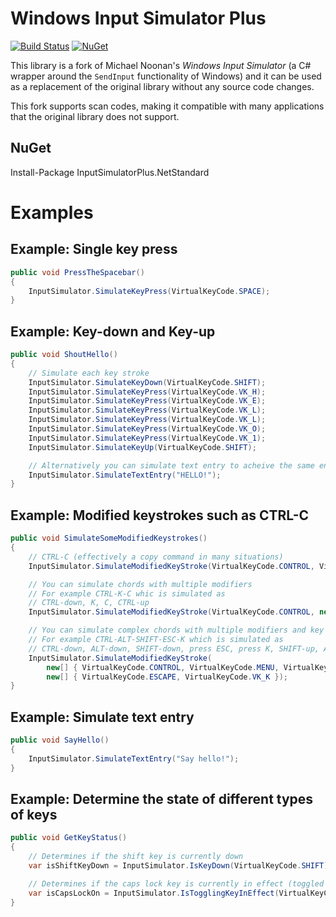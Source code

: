 # Windows Input Simulator Plus
[![Build Status](https://dev.azure.com/masch0212/MaSch/_apis/build/status/MaSch0212.InputSimulatorPlus.NetStandard?branchName=master)](https://dev.azure.com/masch0212/MaSch/_build/latest?definitionId=9&branchName=master) [![NuGet](https://img.shields.io/nuget/v/InputSimulatorPlus.NetStandard.svg)](https://www.nuget.org/packages/InputSimulatorPlus.NetStandard/)

This library is a fork of Michael Noonan's *Windows Input Simulator* (a C# wrapper around the `SendInput` functionality of Windows) and it can be used as a replacement of the original library without any source code changes. 

This fork supports scan codes, making it compatible with many applications that the original library does not support. 

## NuGet
Install-Package InputSimulatorPlus.NetStandard

# Examples

## Example: Single key press
```csharp
public void PressTheSpacebar()
{
    InputSimulator.SimulateKeyPress(VirtualKeyCode.SPACE);
}
```

## Example: Key-down and Key-up
```csharp
public void ShoutHello()
{
    // Simulate each key stroke    
    InputSimulator.SimulateKeyDown(VirtualKeyCode.SHIFT);
    InputSimulator.SimulateKeyPress(VirtualKeyCode.VK_H);
    InputSimulator.SimulateKeyPress(VirtualKeyCode.VK_E);
    InputSimulator.SimulateKeyPress(VirtualKeyCode.VK_L);
    InputSimulator.SimulateKeyPress(VirtualKeyCode.VK_L);
    InputSimulator.SimulateKeyPress(VirtualKeyCode.VK_O);
    InputSimulator.SimulateKeyPress(VirtualKeyCode.VK_1);
    InputSimulator.SimulateKeyUp(VirtualKeyCode.SHIFT);

    // Alternatively you can simulate text entry to acheive the same end result
    InputSimulator.SimulateTextEntry("HELLO!");
}
```

## Example: Modified keystrokes such as CTRL-C
```csharp
public void SimulateSomeModifiedKeystrokes()
{
    // CTRL-C (effectively a copy command in many situations)
    InputSimulator.SimulateModifiedKeyStroke(VirtualKeyCode.CONTROL, VirtualKeyCode.VK_C);

    // You can simulate chords with multiple modifiers
    // For example CTRL-K-C whic is simulated as
    // CTRL-down, K, C, CTRL-up
    InputSimulator.SimulateModifiedKeyStroke(VirtualKeyCode.CONTROL, new [] {VirtualKeyCode.VK_K, VirtualKeyCode.VK_C});

    // You can simulate complex chords with multiple modifiers and key presses
    // For example CTRL-ALT-SHIFT-ESC-K which is simulated as
    // CTRL-down, ALT-down, SHIFT-down, press ESC, press K, SHIFT-up, ALT-up, CTRL-up
    InputSimulator.SimulateModifiedKeyStroke(
        new[] { VirtualKeyCode.CONTROL, VirtualKeyCode.MENU, VirtualKeyCode.SHIFT },
        new[] { VirtualKeyCode.ESCAPE, VirtualKeyCode.VK_K });
}
```

## Example: Simulate text entry
```csharp
public void SayHello()
{
    InputSimulator.SimulateTextEntry("Say hello!");
}
```

## Example: Determine the state of different types of keys
```csharp
public void GetKeyStatus()
{
    // Determines if the shift key is currently down
    var isShiftKeyDown = InputSimulator.IsKeyDown(VirtualKeyCode.SHIFT);

    // Determines if the caps lock key is currently in effect (toggled on)
    var isCapsLockOn = InputSimulator.IsTogglingKeyInEffect(VirtualKeyCode.CAPITAL);
}
```

